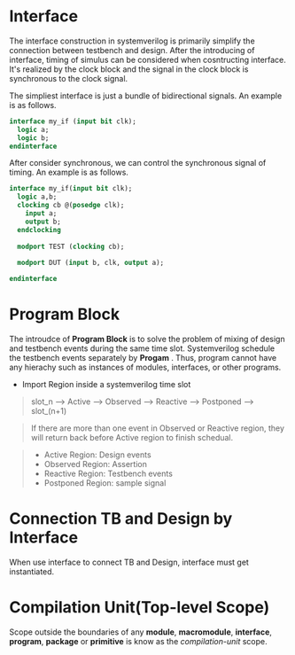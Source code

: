 
# Interface
The interface construction in systemverilog is primarily simplify the connection between testbench and design. After the introducing of interface, timing of simulus can be considered when cosntructing interface. It's realized by the clock block and the signal in the clock block is synchronous to the clock signal.

The simpliest interface is just a bundle of bidirectional signals. An example is as follows.

```systemverilog
interface my_if (input bit clk);
  logic a;
  logic b;
endinterface
```

After consider synchronous, we can control the synchronous signal of timing. An example is as follows.

```systemverilog
interface my_if(input bit clk);
  logic a,b;
  clocking cb @(posedge clk);
    input a;
    output b;
  endclocking
    
  modport TEST (clocking cb);
  
  modport DUT (input b, clk, output a);

endinterface
```

# Program Block

The introudce of **Program Block** is to solve the problem of mixing of design and testbench events during the same time slot. Systemverilog schedule the testbench events separately by **Progam** . Thus, program cannot have any hierachy such as instances of modules, interfaces, or other programs.

* Import Region inside a systemverilog time slot    

>slot_n --> Active --> Observed --> Reactive --> Postponed --> slot_(n+1)

>If there are more than one event in Observed or Reactive region, they will return back before Active region to finish schedual.

> - Active Region: Design events
> - Observed Region: Assertion
> - Reactive Region: Testbench events
> - Postponed Region: sample signal

# Connection TB and Design by Interface

When use interface to connect TB and Design, interface must get instantiated.

# Compilation Unit(Top-level Scope)

Scope outside the boundaries of any **module**, **macromodule**, **interface**, **program**, **package** or **primitive** is know as the *compilation-unit* scope.



